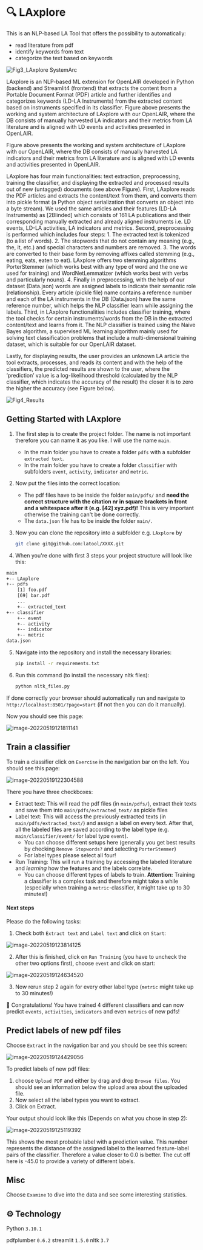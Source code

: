 # 🔍 LAxplore

This is an NLP-based LA Tool that offers the possibility to automatically:

- read literature from pdf
- identify keywords from text
- categorize the text based on keywords

![Fig3_LAxplore SystemArc](https://github.com/atezaz/LAxplore/assets/16053316/05a21d5e-18b9-4607-a1be-24ff19fce9f8)



LAxplore is an NLP-based ML extension for OpenLAIR developed in Python (backend) and Streamlit4 (frontend) that extracts the content from a Portable Document Format (PDF) article and further identifies and categorizes keywords (LD-LA Instruments) from the extracted content based on instruments specified in its classifier. Figure above presents the working and system architecture of LAxplore with our OpenLAIR, where the DB consists of manually harvested LA indicators and their metrics from LA literature and is aligned with LD events and activities presented in OpenLAIR.

Figure above presents the working and system architecture of LAxplore with our OpenLAIR, where the DB consists of manually harvested LA indicators and their metrics from LA literature and is aligned with LD events and activities presented in OpenLAIR.

LAxplore has four main functionalities: text extraction, preprocessing, training the classifier, and displaying the extracted and processed results out of new (untagged) documents (see above Figure). First, LAxplore reads the PDF articles and extracts the content/text from them, and converts them into pickle format (a Python object serialization that converts an object into a byte stream). We used the same articles and their features (LD-LA Instruments) as [2Blinded] which consists of 161 LA publications and their corresponding manually extracted and already aligned instruments i.e. LD events, LD-LA activities, LA indicators and metrics. Second, preprocessing is performed which includes four steps: 1. The extracted text is tokenized (to a list of words). 2. The stopwords that do not contain any meaning (e.g., the, it, etc.) and special characters and numbers are removed. 3. The words are converted to their base form by removing affixes called stemming (e.g., eating, eats, eaten to eat). LAxplore offers two stemming algorithms PorterStemmer (which works best with any type of word and the one we used for training) and WordNetLemmatizer (which works best with verbs and particularly nouns). 4. Finally in preprocessing, with the help of our dataset (Data.json) words are assigned labels to indicate their semantic role (relationship). Every article (pickle file) name contains a reference number and each of the LA instruments in the DB (Data.json) have the same reference number, which helps the NLP classifier learn while assigning the labels. Third, in LAxplore functionalities includes classifier training, where the tool checks for certain instruments/words from the DB in the extracted content/text and learns from it. The NLP classifier is trained using the Naive Bayes algorithm, a supervised
ML learning algorithm mainly used for solving text classification problems that include a multi-dimensional training dataset, which is suitable for our OpenLAIR dataset.

Lastly, for displaying results, the user provides an unknown LA article the tool extracts, processes, and reads its content and with the help of the classifiers, the predicted results are shown to the user, where the ‘prediction’ value is a log-likelihood threshold (calculated by the NLP classifier, which indicates the accuracy of the result) the closer it is to zero the higher the accuracy (see Figure below).

![Fig4_Results](https://user-images.githubusercontent.com/91469248/226553770-7b41e509-71f4-4c97-9535-f080e059b4b9.png)


## Getting Started with LAxplore

1. The first step is to create the project folder. The name is not important therefore you can name it as you like. I will use the name `main`.
   
   - In the main folder you have to create a folder `pdfs` with a subfolder `extracted text`.
   - In the main folder you have to create a folder `classifier` with subfolders `event`, `activity`, `indicator` and `metric`.

2. Now put the files into the correct location:
   
   - The pdf files have to be inside the folder `main/pdfs/` and **need the correct structure with the citation nr in square brackets in front and a whitespace after it (e.g. [42] xyz.pdf)!** This is very important otherwise the training can't be done correctly.
   - The `data.json` file has to be inside the folder `main/`.

3. Now you can clone the repository into a subfolder e.g. `LAxplore` by 
   
   ```bash
   git clone git@github.com:latool/XXXX.git
   ```

4. When you're done with first 3 steps your project structure will look like this:

```bash
main
+-- LAxplore
+-- pdfs
    [1] foo.pdf
    [69] bar.pdf
    ...
    +-- extracted_text
+-- classifier
    +-- event
    +-- activity
    +-- indicator
    +-- metric
data.json
```

5. Navigate into the repository and install the necessary libraries:
   
   ```bash
   pip install -r requirements.txt
   ```

6. Run this command (to install the necessary nltk files):
   
   ```bash
   python nltk_files.py
   ```

If done correctly your browser should automatically run and navigate to `http://localhost:8501/?page=start` (if not then you can do it manually).

Now you should see this page:

![image-20220519121811141](/img/tut_landing_page.png)

## Train a classifier

To train a classifier click on `Exercise` in the navigation bar on the left. You should see this page:

![image-20220519122304588](/img/tut_training.png)

There you have three checkboxes:

- Extract text: This will read the pdf files (in `main/pdfs/`), extract their texts and save them into `main/pdfs/extracted_text/` as pickle files
- Label text: This will access the previously extracted texts (in `main/pdfs/extracted_text/`) and assign a label on every text. After that, all the labeled files are saved according to the label type (e.g. `main/classifier/event/` for label type `event`).
  - You can choose different setups here (generally you get best results by checking `Remove Stopwords?` and selecting `PorterStemmer`)
  - For label types please select all four!
- Run Training: This will run a training by accessing the labeled literature and *learning* how the features and the labels correlate.
  - You can choose different types of labels to train. **Attention:** Training a classifier is a complex task and therefore might take a while (especially when training a `metric`-classifier, it might take up to 30 minutes!) 

#### Next steps

Please do the following tasks:

1. Check both `Extract text` and `Label text` and click on `Start`:

![image-20220519123814125](/img/tut_labeling.png)

2. After this is finished, click on `Run Training` (you have to uncheck the other two options first), choose `event` and click on start:

![image-20220519124634520](/img/tut_run_training.png)

3. Now rerun step 2 again for every other label type (`metric` might take up to 30 minutes!)

🎉 Congratulations! You have trained 4 different classifiers and can now predict `events`, `activities`, `indicators` and even `metrics` of new pdfs!

## Predict labels of new pdf files

Choose `Extract` in the navigation bar and you should be see this screen:

![image-20220519124429056](/img/tut_predict.png)

To predict labels of new pdf files:

1. choose `Upload PDF` and either by drag and drop  `Browse files`. You should see an information below the upload area  about the uploaded file.
2. Now select all the label types you want to extract.
3. Click on Extract. 

Your output should look like this (Depends on what you chose in step 2):

![image-20220519125119392](/img/tut_extraction_output.png)

This shows the most probable label with a prediction value. This number represents the distance of the assigned label to the learned feature-label pairs of the classifier. Therefore a value closer to 0.0 is better. The cut off here is -45.0 to provide a variety of different labels.

## Misc

Choose `Examine` to dive into the data and see some interesting statistics. 

## ⚙ Technology

Python `3.10.1`

pdfplumber `0.6.2`
streamlit `1.5.0`
nltk `3.7`
